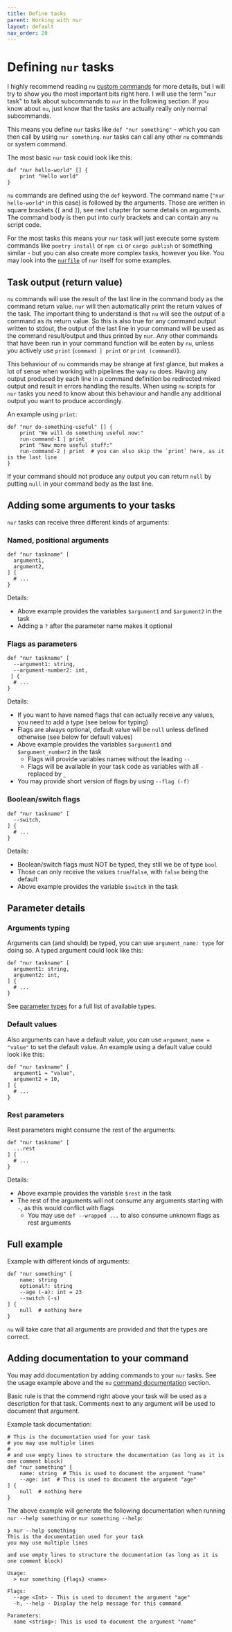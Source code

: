 ```yaml
---
title: Define tasks
parent: Working with nur
layout: default
nav_order: 20
---
```


# Defining `nur` tasks

I highly recommend reading `nu` [custom commands](https://www.nushell.sh/book/custom_commands.html) for more
details, but I will try to show you the most important bits right here. I will use the term "`nur` task" to
talk about subcommands to `nur` in the following section. If you know about `nu`, just know that the tasks
are actually really only normal subcommands.

This means you define `nur` tasks  like `def "nur something"` - which you can then call by using
`nur something`. `nur` tasks can call any other `nu` commands or system command.

The most basic `nur` task could look like this:
```shell
def "nur hello-world" [] {
    print "Hello world"
}
```

`nu` commands are defined using the `def` keyword. The command name (`"nur hello-world"` in this case)
is followed by the arguments. Those are written in square brackets (`[` and `]`), see next chapter for
some details on arguments. The command body is then put into curly brackets and can contain any `nu`
script code.

For the most tasks this means your `nur` task will just execute some system commands like `poetry install`
or `npm ci` or `cargo publish` or something similar - but you can also create more complex tasks,
however you like. You may look into the [`nurfile`](https://github.com/nur-taskrunner/nur/blob/main/nurfile) of
`nur` itself for some examples.

## Task output (return value)

`nu` commands will use the result of the last line in the command body as the command return value. `nur`
will then automatically print the return values of the task. The important thing to understand is that `nu`
will see the output of a command as its return value. So this is also true for any command output
written to stdout, the output of the last line in your command will be used as the command result/output
and thus printed by `nur`. Any other commands that have been run in your command function
will be eaten by `nu`, unless you actively use `print` (`command | print` or `print (command)`).

This behaviour of `nu` commands may be strange at first glance, but makes a lot of sense when working
with pipelines the way `nu` does. Having any output produced by each line in a command definition be
redirected mixed output and result in errors handling the results. When using `nu` scripts for
`nur` tasks you need to know about this behaviour and handle any additional output you want to produce
accordingly.

An example using `print`:
```shell
def "nur do-something-useful" [] {
    print "We will do something useful now:"
    run-command-1 | print
    print "Now more useful stuff:"    
    run-command-2 | print  # you can also skip the `print` here, as it is the last line
}
```

If your command should not produce any output you can return `null` by putting `null` in your command body
as the last line.

## Adding some arguments to your tasks

`nur` tasks can receive three different kinds of arguments:

### Named, positional arguments

```shell
def "nur taskname" [
  argument1,
  argument2,
] {
  # ...
}
```

Details:

* Above example provides the variables `$argument1` and `$argument2` in the task
* Adding a `?` after the parameter name makes it optional

### Flags as parameters

```shell
def "nur taskname" [
  --argument1: string,
  --argument-number2: int,
 ] {
  # ...
}
```

Details:

* If you want to have named flags that can actually receive any values, you need to add a type
  (see below for typing)
* Flags are always optional, default value will be `null` unless defined otherwise
  (see below for default values)
* Above example provides the variables `$argument1` and `$argument_number2` in the task
  - Flags will provide variables names without the leading `--`
  - Flags will be available in your task code as variables with all `-` replaced by `_`
* You may provide short version of flags by using `--flag (-f)`

### Boolean/switch flags

```shell
def "nur taskname" [
  --switch,
] {
  # ...
}
```

Details:

* Boolean/switch flags must NOT be typed, they still we be of type `bool`
* Those can only receive the values `true`/`false`, with `false` being the default
* Above example provides the variable `$switch` in the task

## Parameter details

### Arguments typing

Arguments can (and should) be typed, you can use `argument_name: type` for doing so. A typed
argument could look like this:

```shell
def "nur taskname" [
  argument1: string,
  argument2: int,
] {
  # ...
}
```

See [parameter types](https://www.nushell.sh/book/custom_commands.html#parameter-types) for a full list of
available types.

### Default values

Also arguments can have a default value, you can use `argument_name = "value"` to set the default value.
An example using a default value could look like this:

```shell
def "nur taskname" [
  argument1 = "value",
  argument2 = 10,
] {
  # ...
}
```

### Rest parameters

Rest parameters might consume the rest of the arguments:

```shell
def "nur taskname" [
  ...rest
] {
  # ...
}
```

Details:

* Above example provides the variable `$rest` in the task
* The rest of the arguments will not consume any arguments starting with `-`, as this would conflict with flags
  - You may use `def --wrapped ...` to also consume unknown flags as rest arguments

## Full example

Example with different kinds of arguments:
```shell
def "nur something" [
    name: string
    optional?: string
    --age (-a): int = 23
    --switch (-s)
] {
    null  # nothing here
}
```

`nu` will take care that all arguments are provided and that the types are correct.

## Adding documentation to your command

You may add documentation by adding commands to your `nur` tasks. See the usage example above and
the `nu` [command documentation](https://www.nushell.sh/book/custom_commands.html#documenting-your-command) section.

Basic rule is that the commend right above your task will be used as a description for that task.
Comments next to any argument will be used to document that argument.

Example task documentation:
```shell
# This is the documentation used for your task
# you may use multiple lines
#
# and use empty lines to structure the documentation (as long as it is one comment block)
def "nur something" [
    name: string  # This is used to document the argument "name" 
    --age: int  # This is used to document the argument "age" 
] {
    null  # nothing here
}
```

The above example will generate the following documentation when running `nur --help something` or `nur something --help`:
```shell
❯ nur --help something
This is the documentation used for your task
you may use multiple lines

and use empty lines to structure the documentation (as long as it is one comment block)

Usage:
  > nur something {flags} <name>

Flags:
  --age <Int> - This is used to document the argument "age"
  -h, --help - Display the help message for this command

Parameters:
  name <string>: This is used to document the argument "name"
```
